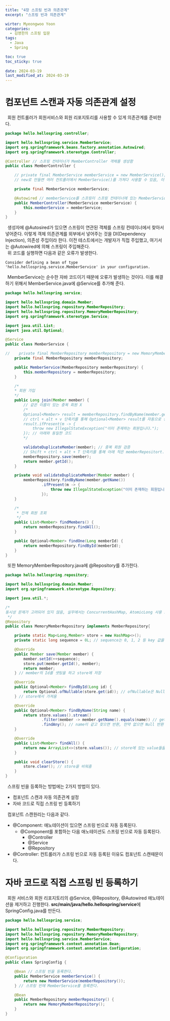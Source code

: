 ```yaml
---
title: "4장 스프링 빈과 의존관계"
excerpt: "스프링 빈과 의존관계"

wirter: Myeongwoo Yoon
categories:
  - 김영한의 스프링 입문
tags:
  - Java
  - Spring

toc: true
toc_sticky: true
 
date: 2024-03-19
last_modified_at: 2024-03-19
---
```


컴포넌트 스캔과 자동 의존관계 설정
======
&ensp;회원 컨트롤러가 회원서비스와 회원 리포지토리를 사용할 수 있게 의존관계를 준비한다.
```java
package hello.hellospring.controller;

import hello.hellospring.service.MemberService;
import org.springframework.beans.factory.annotation.Autowired;
import org.springframework.stereotype.Controller;

@Controller // 스프링 컨테이너가 MemberController 객체를 생성함
public class MemberController {

    // private final MemberService memberService = new MemberService();
    // new로 만들면 여러 컨트롤러에서 MemberService()를 가져다 사용할 수 있음, 이렇게 사용하지않음

    private final MemberService memberService;

    @Autowired // memberService를 스프링이 스프링 컨테이너에 있는 MemberService에 연결해 줌
    public MemberController(MemberService memberService) {
        this.memberService = memberService;
    }
}
```

&ensp;생성자에 @Autosired가 있으면 스프링이 연관된 객체를 스프링 컨테이너에서 찾아서 넣어준다. 이렇게 객체 의존관계를 외부에서 넣어주는 것을 DI(Dependency Injection), 의존성 주입이라 한다. 이전 테스트에서는 개발자가 직접 주입했고, 여기서는 @Autowired에 의해 스프링이 주입해준다.<br/>
&ensp;위 코드를 실행하면 다음과 같은 오류가 발생한다.
```
Consider defining a bean of type 'hello.hellospring.service.MemberService' in your configuration.
```

&ensp;MemberService는 순수한 자바 코드이기 때문에 오류가 발생하는 것이다. 이를 해결하기 위해서 MemberService.java에 @Service를 추가해 준다.
```java
package hello.hellospring.service;

import hello.hellospring.domain.Member;
import hello.hellospring.repository.MemberRepository;
import hello.hellospring.repository.MemoryMemberRepository;
import org.springframework.stereotype.Service;

import java.util.List;
import java.util.Optional;

@Service
public class MemberService {

//    private final MemberRepository memberRepository = new MemoryMemberRepository();
    private final MemberRepository memberRepository;

    public MemberService(MemberRepository memberRepository) {
        this.memberRepository = memberRepository;
    }

    /*
    * 회원 가입
    */
    public Long join(Member member) {
        // 같은 이름이 있는 중복 회원 X
        /*
        Optional<Member> result = memberRepository.findByName(member.getName());
        // ctrl + alt + v 단축키를 통해 Optional<Member> result를 자동으로 생성
        result.ifPresent(m -> {
            throw new IllegalStateException("이미 존재하는 회원입니다.");
        }); // 아래와 동일한 코드
        */

        validateDuplicateMember(member); // 중복 회원 검증
        // Shift + ctrl + alt + T 단축키를 통해 아래 적은 memberRepositort.findByName을 함수로 만들어 줌
        memberRepository.save(member);
        return member.getId();
    }

    private void validateDuplicateMember(Member member) {
        memberRepository.findByName(member.getName())
                .ifPresent(m -> {
                    throw new IllegalStateException("이미 존재하는 회원입니다.");
                });
    }

    /*
     * 전체 회원 조회
     */
    public List<Member> findMembers() {
        return memberRepository.findAll();
    }

    public Optional<Member> findOne(Long memberId) {
        return memberRepository.findById(memberId);
    }
}
```

&ensp;또한 MemoryMemberRepository.java에 @Repository를 추가한다.
```java
package hello.hellospring.repository;

import hello.hellospring.domain.Member;
import org.springframework.stereotype.Repository;

import java.util.*;

/*
동시성 문제가 고려되어 있지 않음, 실무에서는 ConcurrentHashMap, AtomicLong 사용 고려
 */
@Repository
public class MemoryMemberRepository implements MemberRepository{

    private static Map<Long,Member> store = new HashMap<>();
    private static long sequence = 0L; // sequence는 0, 1, 2 등 key 값을 생성

    @Override
    public Member save(Member member) {
        member.setId(++sequence);
        store.put(member.getId(), member);
        return member;
    } // member의 Id를 셋팅을 하고 store에 저장

    @Override
    public Optional<Member> findById(Long id) {
        return Optional.ofNullable(store.get(id)); // ofNullable은 Null이 반환될 가능성이 있을 때 사용
    } // store에서 가져옴

    @Override
    public Optional<Member> findByName(String name) {
        return store.values().stream() 
                .filter(member -> member.getName().equals(name)) // getName으로 받아온 name이 파라미터로 넘어온 name과 같은지 비교
                .findAny(); // name이 같고 찾으면 반환, 만약 없으면 Null 반환
    }

    @Override
    public List<Member> findAll() {
        return new ArrayList<>(store.values()); // store에 있는 value들을 반환
    }

    public void clearStore() {
        store.clear(); // store을 비워줌
    }
}
```

&ensp;스프링 빈을 등록하는 방법에는 2가지 방법이 있다.
* 컴포넌트 스캔과 자동 의존관계 설정
* 자바 코드로 직접 스프링 빈 등록하기

&ensp;컴포넌트 스캔원리는 다음과 같다.
* @Component: 애노테이션이 있으면 스프링 빈으로 자동 등록된다.
  - @Component를 포함하는 다음 애노테이션도 스프링 빈으로 자동 등록된다.
    + @Controller
    + @Service
    + @Repository
* @Controller: 컨트롤러가 스프링 빈으로 자동 등록된 이유도 컴포넌트 스캔때문이다.

자바 코드로 직접 스프링 빈 등록하기
======
&ensp;회원 서비스와 회원 리포지토리의 @Service, @Repository, @Autowired 애노테이션을 제거하고 진행한다. **src/main/java/hello.hellospring/service**에 SpringConfig.java를 만든다.
```java
package hello.hellospring.service;

import hello.hellospring.repository.MemberRepository;
import hello.hellospring.repository.MemoryMemberRepository;
import hello.hellospring.service.MemberService;
import org.springframework.context.annotation.Bean;
import org.springframework.context.annotation.Configuration;

@Configuration
public class SpringConfig {

    @Bean // 스프링 빈을 등록한다.
    public MemberService memberService() {
        return new MemberService(memberRepository());
    } // 스프링 빈에 MemberService를 등록한다.

    @Bean
    public MemberRepository memberRepository() {
        return new MemoryMemberRepository();
    }
}
```